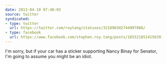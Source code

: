 ```yaml
---
date: 2013-04-10 07:40:03
source: twitter
syndicated:
- type: twitter
  url: https://twitter.com/roytang/statuses/321890302744997888/
- type: facebook
  url: https://www.facebook.com/stephen.roy.tang/posts/10152185141563912
---
```


I'm sorry, but if your car has a sticker supporting Nancy Binay for Senator, I'm going to assume you might be an idiot.